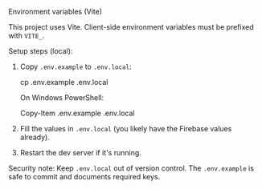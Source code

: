 Environment variables (Vite)

This project uses Vite. Client-side environment variables must be prefixed with `VITE_`.

Setup steps (local):

1. Copy `.env.example` to `.env.local`:

   cp .env.example .env.local

   On Windows PowerShell:

   Copy-Item .env.example .env.local

2. Fill the values in `.env.local` (you likely have the Firebase values already).

3. Restart the dev server if it's running.

Security note: Keep `.env.local` out of version control. The `.env.example` is safe to commit and documents required keys.
